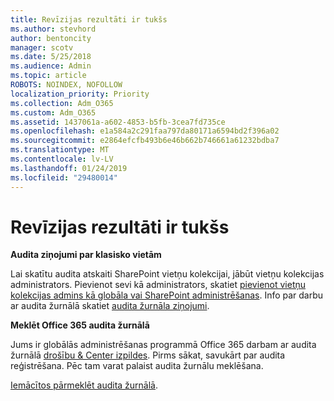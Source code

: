 ```yaml
---
title: Revīzijas rezultāti ir tukšs
ms.author: stevhord
author: bentoncity
manager: scotv
ms.date: 5/25/2018
ms.audience: Admin
ms.topic: article
ROBOTS: NOINDEX, NOFOLLOW
localization_priority: Priority
ms.collection: Adm_O365
ms.custom: Adm_O365
ms.assetid: 1437061a-a602-4853-b5fb-3cea7fd735ce
ms.openlocfilehash: e1a584a2c291faa797da80171a6594bd2f396a02
ms.sourcegitcommit: e2864efcfb493b6e46b662b746661a61232bdba7
ms.translationtype: MT
ms.contentlocale: lv-LV
ms.lasthandoff: 01/24/2019
ms.locfileid: "29480014"
---
```

# <a name="auditing-results-are-blank"></a>Revīzijas rezultāti ir tukšs

 **Audita ziņojumi par klasisko vietām**
  
Lai skatītu audita atskaiti SharePoint vietņu kolekcijai, jābūt vietņu kolekcijas administrators. Pievienot sevi kā administrators, skatiet [pievienot vietņu kolekcijas admins kā globāla vai SharePoint administrēšanas](https://go.microsoft.com/fwlink/?linkid=869390). Info par darbu ar audita žurnālā skatiet [audita žurnāla ziņojumi](https://go.microsoft.com/fwlink/?linkid=395237). 
  
 **Meklēt Office 365 audita žurnālā**
  
Jums ir globālās administrēšanas programmā Office 365 darbam ar audita žurnālā [drošību &amp; Center izpildes](https://protection.office.com). Pirms sākat, savukārt par audita reģistrēšana. Pēc tam varat palaist audita žurnālu meklēšana. 
  
[Iemācītos pārmeklēt audita žurnālā](https://go.microsoft.com/fwlink/?linkid=708432).
  

